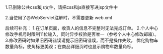 1.已删除公共css和js文件，请把css和js直接写进jsp文件中

2.当使用了@WebServlet注解时，不需要更新 web.xml

后续可补充：
1.在订单页面，收货人的信息不完整时无法完成订单。
2.个人中心修改手机号时限制11位输入，同时异步校验是否唯一（参考个人中心修改邮箱）。
3.修改密码时如果旧密码错误请提示旧密码错误，而不是操作失败。
优化购物车数量角标，使角标更美观；在商品详细页时也显示购物车数量角标。
